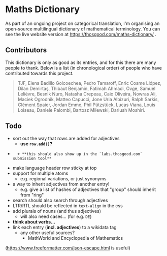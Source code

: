 # Maths Dictionary

As part of an ongoing project on categorical translation, I'm organising an open-source multilingual dictionary of mathematical terminology.
You can see the live website version at https://thosgood.com/maths-dictionary/ .

## Contributors

This dictionary is only as good as its entries, and for this there are many people to thank. Below is a list (in chronological order) of people who have contributed towards this project.

> TJF, Elena Badillo Goicoechea, Pedro Tamaroff, Enric Cosme Llópez, Dilan Demirtaş, Thibaut Benjamin, Fatimah Ahmadi, Övge, Samuel Lelièvre, Besnik Nuro, Natasha Crepeau, Caio Oliveira, Nowras Ali, Maciek Ogrodnik, Matteo Capucci, Jone Uria Albizuri, Ralph Sarkis, Clément Spaier, Jordan Emme, Phil Pützstück, Lucas Viana, Louis Loiseau, Daniele Palombi, Bartosz Milewski, Dariush Moshiri.

## Todo

- sort out the way that rows are added for adjectives
    + **use `row.add()`?**
- ~~~add an initial column with `refs` data (automatically href'd etc)~~~
    + **this should also show up in the `labs.thosgood.com` submission tool**
- make language header row sticky at top
- support for multiple atoms
    + e.g. regional variations, or just synonyms
- a way to inherit adjectives from another entry!
    + e.g. give a list of hashes of adjectives that "group" should inherit from "ring"
- search should also search through adjectives
- LTR/RTL should be reflected in `text-align` in the css
- add plurals of nouns (and thus adjectives)
    + will also need cases... (for e.g. `DE`)
- **think about verbs...**
- link each entry (**incl. adjectives**) to a wikidata tag
    + any other useful sources?
        * MathWorld and Encyclopedia of Mathematics

(<https://www.freeformatter.com/json-escape.html> is useful)
